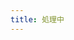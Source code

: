 ```yaml
---
title: 処理中
---
```


<script setup lang="ts">
import AuthCallbackView from './src/views/AuthCallbackView.vue'

</script>

<AuthCallbackView />
<style module>


</style>